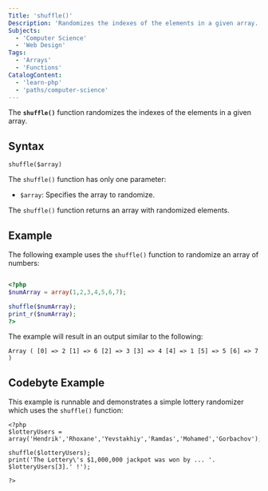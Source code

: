 ```yaml
---
Title: 'shuffle()'
Description: 'Randomizes the indexes of the elements in a given array.'
Subjects:
  - 'Computer Science'
  - 'Web Design'
Tags:
  - 'Arrays'
  - 'Functions'
CatalogContent:
  - 'learn-php'
  - 'paths/computer-science'
---
```


The **`shuffle()`** function randomizes the indexes of the elements in a given array.

## Syntax

```pseudo
shuffle($array)
```

The `shuffle()` function has only one parameter:

- `$array`: Specifies the array to randomize.

The `shuffle()` function returns an array with randomized elements.

## Example

The following example uses the `shuffle()` function to randomize an array of numbers:

```php

<?php
$numArray = array(1,2,3,4,5,6,7);

shuffle($numArray);
print_r($numArray);
?>
```

The example will result in an output similar to the following:

```shell
Array ( [0] => 2 [1] => 6 [2] => 3 [3] => 4 [4] => 1 [5] => 5 [6] => 7 )
```

## Codebyte Example

This example is runnable and demonstrates a simple lottery randomizer which uses the `shuffle()` function:

```codebyte/php
<?php
$lotteryUsers = array('Hendrik','Rhoxane','Yevstakhiy','Ramdas','Mohamed','Gorbachov');

shuffle($lotteryUsers);
print('The Lottery\'s $1,000,000 jackpot was won by ... '. $lotteryUsers[3].' !');

?>
```
